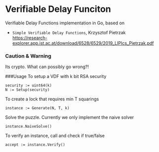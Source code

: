 # Verifiable Delay Funciton 
Verifiable Delay Functions implementation in Go, based on


- `Simple Verifiable Delay Functions`, Krzysztof Pietrzak https://research-explorer.app.ist.ac.at/download/6528/6529/2019_LIPIcs_Pietrzak.pdf


### Caution & Warning
Its crypto. What can possibly go wrong?!


###Usage
To setup a VDF with k bit RSA security
```
security := uint64(k)
N := Setup(security)

```

To create a lock that requires min T squarings
```
instance := Generate(N, T, k)
```

Solve the puzzle. Currently we only implement the naive solver
```
instance.NaiveSolve()
```
To verify an instance, call and check if true/false
```
accept := instance.Verify() 
	
```